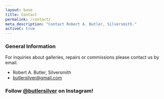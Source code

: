 ```yaml
---
layout: base
title: Contact
permalink: /contact/
meta_description: "Contact Robert A. Butler, Silversmith."
activeC: true
---
```


<section style="clear:both; max-width: 740px; margin: 0px auto;">
    <h3>General Information</h3>
    <p>For inquiries about galleries, repairs or commissions please contact us by email.</p>
    <ul class="contact-info">
      <li>Robert A. Butler, Silversmith</li>
      <li class="mail"><a href="mailto:butlersilver@gmail.com">butlersilver@gmail.com</a></li>
    </ul>
    <h3>Follow <a href="https://instagram.com/butlersilver" target="_blank">@butlersilver</a> on Instagram!</h3>
</section>